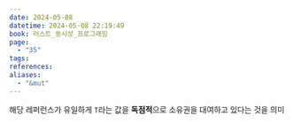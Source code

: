 ```yaml
---
date: 2024-05-08
datetime: 2024-05-08 22:19:49
book: 러스트_동시성_프로그래밍
page:
  - "35"
tags: 
references: 
aliases:
  - "&mut"
---
```

해당 레퍼런스가 유일하게 `T`라는 값을 **독점적**으로 소유권을 대여하고 있다는 것을 의미